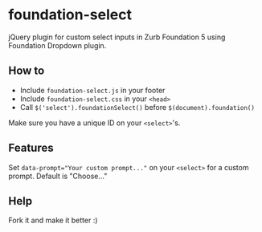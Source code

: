 foundation-select
=================

jQuery plugin for custom select inputs in Zurb Foundation 5 using Foundation Dropdown plugin.

## How to

* Include `foundation-select.js` in your footer
* Include `foundation-select.css` in your `<head>`
* Call `$('select').foundationSelect()` before `$(document).foundation()`

Make sure you have a unique ID on your `<select>`'s.

## Features

Set `data-prompt="Your custom prompt..."` on your `<select>` for a custom prompt. Default is "Choose..."

## Help

Fork it and make it better :)